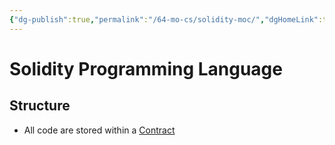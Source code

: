 ```yaml
---
{"dg-publish":true,"permalink":"/64-mo-cs/solidity-moc/","dgHomeLink":true,"dgPassFrontmatter":false}
---
```



# Solidity Programming Language

## Structure

- All code are stored within a [Contract](../62-Encyclopedic/20220415192511-contract-in-solidity.md)
